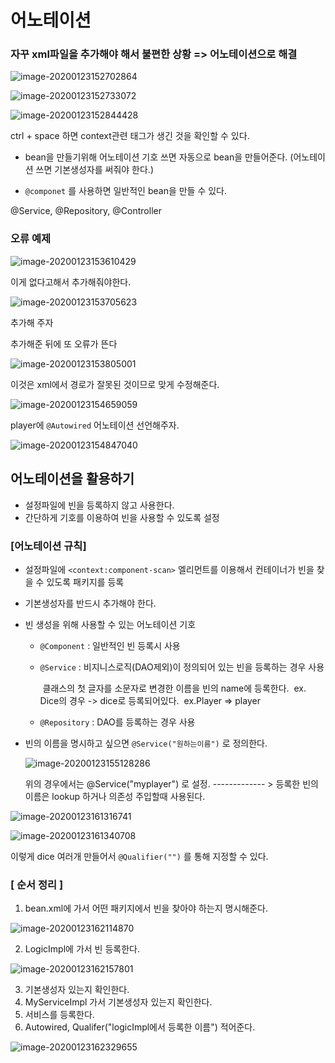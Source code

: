 # 어노테이션

### 자꾸 xml파일을 추가해야 해서 불편한 상황 => 어노테이션으로 해결

![image-20200123152702864](images/image-20200123152702864.png)

![image-20200123152733072](images/image-20200123152733072.png)

![image-20200123152844428](images/image-20200123152844428.png)

ctrl + space 하면 context관련 태그가 생긴 것을 확인할 수 있다. 



* bean을 만들기위해 어노테이션 기호 쓰면 자동으로 bean을 만들어준다. (어노테이션 쓰면 기본생성자를 써줘야 한다.)

* `@componet` 를 사용하면 일반적인 bean을 만들 수 있다. 





@Service, @Repository, @Controller



### 오류 예제

![image-20200123153610429](C:/Users/LG/Desktop/Note/images/image-20200123153610429.png)

이게 없다고해서 추가해줘야한다. 

![image-20200123153705623](images/image-20200123153705623.png)

추가해 주자



추가해준 뒤에 또 오류가 뜬다

![image-20200123153805001](images/image-20200123153805001.png)

이것은 xml에서 경로가 잘못된 것이므로 맞게 수정해준다.

![image-20200123154659059](images/image-20200123154659059.png)

player에 `@Autowired` 어노테이션 선언해주자.

![image-20200123154847040](images/image-20200123154847040.png)





## 어노테이션을 활용하기

* 설정파일에 빈을 등록하지 않고 사용한다. 
* 간단하게 기호를 이용하여 빈을 사용할 수 있도록 설정

### [어노테이션 규칙]

* 설정파일에 `<context:component-scan>` 엘리먼트를 이용해서 컨테이너가 빈을 찾을 수 있도록 패키지를 등록

* 기본생성자를 반드시 추가해야 한다.

* 빈 생성을 위해 사용할 수 있는 어노테이션 기호

  * `@Component` : 일반적인 빈 등록시 사용

  * `@Service` : 비지니스로직(DAO제외)이 정의되어 있는 빈을 등록하는 경우 사용

    ​					클래스의 첫 글자를 소문자로 변경한 이름을 빈의 name에 등록한다. 
    ​					ex. Dice의 경우 -> dice로 등록되어있다.
    ​					ex.Player => player

  * `@Repository` : DAO를 등록하는 경우 사용 

* 빈의 이름을 명시하고 싶으면  `@Service("원하는이름")`  로 정의한다. 

  ![image-20200123155128286](images/image-20200123155128286.png)

  위의 경우에서는 @Service("myplayer") 로 설정.
  												------------- > 등록한 빈의 이름은 lookup 하거나 의존성 주입할때 사용된다.





![image-20200123161316741](images/image-20200123161316741.png)

![image-20200123161340708](images/image-20200123161340708.png)

이렇게 dice 여러개 만들어서 `@Qualifier("")` 를 통해 지정할 수 있다.





### [ 순서 정리 ]

1. bean.xml에 가서 어떤 패키지에서 빈을 찾아야 하는지 명시해준다.

![image-20200123162114870](images/image-20200123162114870.png)



2. LogicImpl에 가서 빈 등록한다.

![image-20200123162157801](images/image-20200123162157801.png)

3. 기본생성자 있는지 확인한다.
4. MyServiceImpl 가서 기본생성자 있는지 확인한다.
5. 서비스를 등록한다.
6. Autowired, Qualifer("logicImpl에서 등록한 이름") 적어준다.

![image-20200123162329655](images/image-20200123162329655.png)



